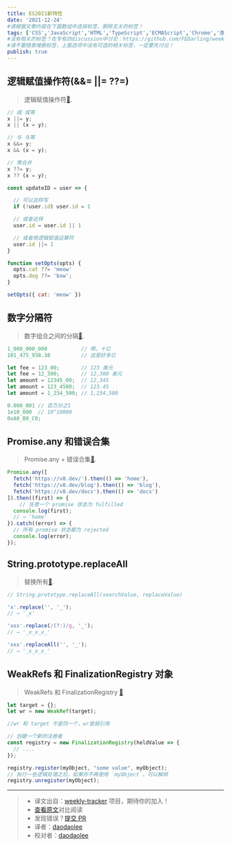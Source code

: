 ```yaml
---
title: ES2021新特性
date: '2021-12-24'
#请根据文章内容在下面数组中选择标签，删除无关的标签！
tags: ['CSS','JavaScript','HTML','TypeScript','ECMAScript','Chrome','游览器','网络','React','Vue','webpack','babel','vite','node']
#没有相关的标签？在专有的discussion中讨论：https://github.com/FEDarling/weekly-tracker/discussions/51#discussion-3827174
#请不要随意增删标签，上面选项中没有可选的相关标签，一定要先讨论！
publish: true
---
```


## 逻辑赋值操作符(&&=  ||=  ??=)

> 逻辑赋值操作符[📖](https://github.com/tc39/proposal-logical-assignment).

```js
// 或 或等
x ||= y;
x || (x = y);

// 与 与等
x &&= y;
x && (x = y);

// 零合并
x ??= y;
x ?? (x = y);
```

```js
const updateID = user => {

  // 可以这样写
  if (!user.id) user.id = 1

  // 或者这样
  user.id = user.id || 1

  // 或者用逻辑赋值运算符
  user.id ||= 1
}
```

```js
function setOpts(opts) {
  opts.cat ??= 'meow'
  opts.dog ??= 'bow';
}

setOpts({ cat: 'meow' })
```

## 数字分隔符

> 数字组合之间的分隔[📖](https://github.com/tc39/proposal-numeric-separator).

```js
1_000_000_000           // 啊，十亿
101_475_938.38          // 这是好多亿

let fee = 123_00;       // 123 美元
let fee = 12_300;       // 12,300 美元
let amount = 12345_00;  // 12,345
let amount = 123_4500;  // 123.45
let amount = 1_234_500; // 1,234,500
```

```js
0.000_001 // 百万分之1
1e10_000  // 10^10000
0xA0_B0_C0;
```

## Promise.any 和错误合集

> Promise.any + 错误合集[📖](https://github.com/tc39/proposal-promise-any).

```js
Promise.any([
  fetch('https://v8.dev/').then(() => 'home'),
  fetch('https://v8.dev/blog').then(() => 'blog'),
  fetch('https://v8.dev/docs').then(() => 'docs')
]).then((first) => {
 	// 任意一个 promise 状态为 fulfilled
  console.log(first);
  // → 'home'
}).catch((error) => {
  // 所有 promise 状态都为 rejected
  console.log(error);
});
```

## String.prototype.replaceAll

> 替换所有[📖](https://github.com/tc39/proposal-string-replaceall).

```js
// String.prototype.replaceAll(searchValue, replaceValue)

'x'.replace('', '_');
// → '_x'

'xxx'.replace(/(?:)/g, '_');
// → '_x_x_x_'

'xxx'.replaceAll('', '_');
// → '_x_x_x_'
```

## WeakRefs 和 FinalizationRegistry 对象

> WeakRefs 和 FinalizationRegistry [📖](https://github.com/tc39/proposal-weakrefs)

```js
let target = {};
let wr = new WeakRef(target);

//wr 和 target 不是同一个，wr是弱引用

// 创建一个新的注册者
const registry = new FinalizationRegistry(heldValue => {
  // ....
});

registry.register(myObject, "some value", myObject);
// 执行一些逻辑处理之后，如果你不再使用 `myObject`，可以解绑
registry.unregister(myObject);
```
---
> * 译文出自：[weekly-tracker](https://github.com/FEDarling/weekly-tracker) 项目，期待你的加入！
> * [查看原文](https://h3manth.com/ES2021/)对比阅读
> * 发现错误？[提交 PR](https://github.com/FEDarling/weekly-tracker/blob/main/weeklys/javascript_weekly/570/ES2021_new_feature.md)
> * 译者：[daodaolee](https://github.com/daodaolee)
> * 校对者：[daodaolee](https://github.com/daodaolee)